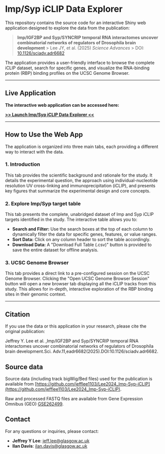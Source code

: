 # Imp/Syp iCLIP Data Explorer

This repository contains the source code for an interactive Shiny web application designed to explore the data from the publication:

> **Imp/IGF2BP and Syp/SYNCRIP temporal RNA interactomes uncover combinatorial networks of regulators of Drosophila brain development** > Lee JY, et al. (2025) *Science Advances* > DOI: [10.1126/sciadv.adr6682](https://www.science.org/doi/10.1126/sciadv.adr6682)

The application provides a user-friendly interface to browse the complete iCLIP dataset, search for specific genes, and visualize the RNA-binding protein (RBP) binding profiles on the UCSC Genome Browser.

---

## Live Application

**The interactive web application can be accessed here:**

[**>> Launch Imp/Syp iCLIP Data Explorer <<**](https://jefflee1103.github.io/Imp-Syp-iCLIP-shiny-app/)

---

## How to Use the Web App

The application is organized into three main tabs, each providing a different way to interact with the data.

### 1. Introduction

This tab provides the scientific background and rationale for the study. It details the experimental question, the approach using individual-nucleotide resolution UV cross-linking and immunoprecipitation (iCLIP), and presents key figures that summarize the experimental design and core concepts.

### 2. Explore Imp/Syp target table

This tab presents the complete, unabridged dataset of Imp and Syp iCLIP targets identified in the study. The interactive table allows you to:
* **Search and Filter:** Use the search boxes at the top of each column to dynamically filter the data for specific genes, features, or value ranges.
* **Sort Data:** Click on any column header to sort the table accordingly.
* **Download Data:** A "Download Full Table (.csv)" button is provided to save the entire dataset for offline analysis.

### 3. UCSC Genome Browser

This tab provides a direct link to a pre-configured session on the UCSC Genome Browser. Clicking the "Open UCSC Genome Browser Session" button will open a new browser tab displaying all the iCLIP tracks from this study. This allows for in-depth, interactive exploration of the RBP binding sites in their genomic context.

---

## Citation

If you use the data or this application in your research, please cite the original publication:


Jeffrey Y. Lee et al. ,Imp/IGF2BP and Syp/SYNCRIP temporal RNA interactomes uncover combinatorial networks of regulators of Drosophila brain development.Sci. Adv.11,eadr6682(2025).DOI:10.1126/sciadv.adr6682. 

## Source data

Source data (including track bigWig/Bed files) used for the publication is available from [https://github.com/jefflee1103/Lee2024_Imp-Syp-iCLIP](https://github.com/jefflee1103/Lee2024_Imp-Syp-iCLIP).  

Raw and processed FASTQ files are available from Gene Expression Omnibus (GEO) [GSE262499](https://www.ncbi.nlm.nih.gov/geo/query/acc.cgi?acc=GSE262499).




## Contact

For any questions or inquiries, please contact:
* **Jeffrey Y Lee**: [jeff.lee@glasgow.ac.uk](mailto:jeff.lee@glasgow.ac.uk)
* **Ilan Davis**: [ilan.davis@glasgow.ac.uk](mailto:ilan.davis@glasgow.ac.uk)
